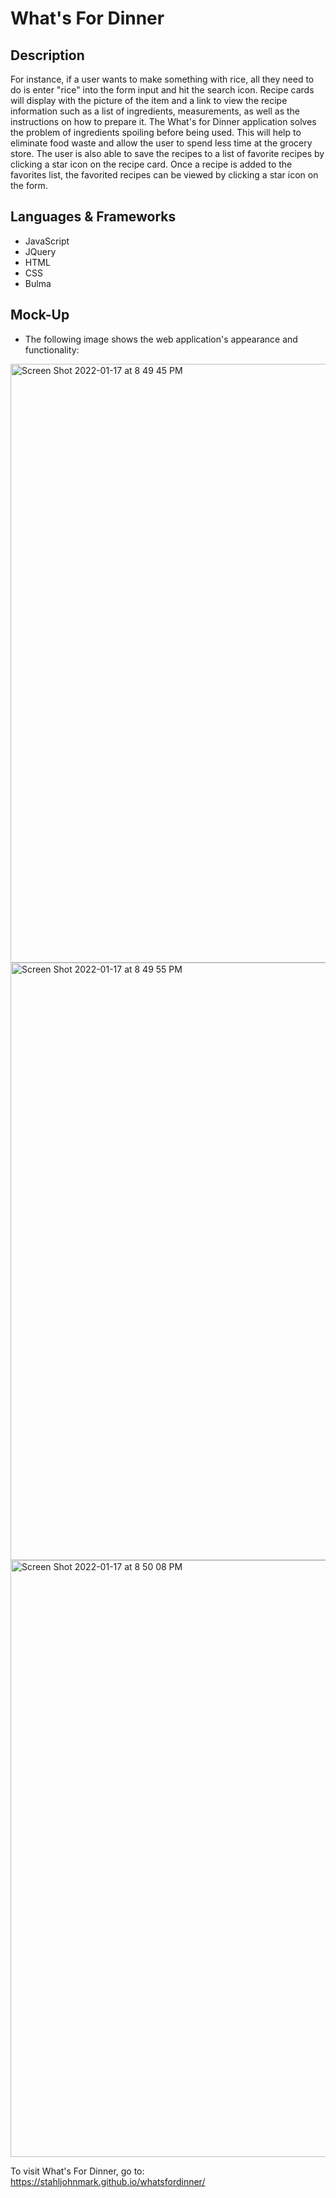 # What's For Dinner

## Description
For instance, if a user wants to make something with rice, all they need to do is enter "rice" into the form input and hit the search icon.  Recipe cards will display with the picture of the item and a link to view the recipe information such as a list of ingredients, measurements, as well as the instructions on how to prepare it.  The What's for Dinner application solves the problem of ingredients spoiling before being used.  This will help to eliminate food waste and allow the user to spend less time at the grocery store.  The user is also able to save the recipes to a list of favorite recipes by clicking a star icon on the recipe card.  Once a recipe is added to the favorites list, the favorited recipes can be viewed by clicking a star icon on the form.

## Languages & Frameworks
* JavaScript
* JQuery
* HTML
* CSS
* Bulma

## Mock-Up
* The following image shows the web application's appearance and functionality:
<img width="958" alt="Screen Shot 2022-01-17 at 8 49 45 PM" src="https://user-images.githubusercontent.com/94582549/149872896-adaf825c-01db-4587-88a4-5c133e94ecb6.png">

<img width="956" alt="Screen Shot 2022-01-17 at 8 49 55 PM" src="https://user-images.githubusercontent.com/94582549/149872927-2371af82-8da2-442f-87d2-d4fcb08f3fc1.png">

<img width="955" alt="Screen Shot 2022-01-17 at 8 50 08 PM" src="https://user-images.githubusercontent.com/94582549/149872955-bf610216-bd7c-4c95-86d9-97269ba9531c.png">



To visit What's For Dinner, go to:
https://stahljohnmark.github.io/whatsfordinner/
